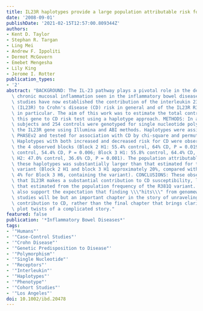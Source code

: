 ```yaml
---
title: IL23R haplotypes provide a large population attributable risk for Crohn's disease
date: '2008-09-01'
publishDate: '2021-02-15T12:57:00.809344Z'
authors:
- Kent D. Taylor
- Stephan R. Targan
- Ling Mei
- Andrew F. Ippoliti
- Dermot McGovern
- Emebet Mengesha
- Lily King
- Jerome I. Rotter
publication_types:
- '2'
abstract: "BACKGROUND: The IL-23 pathway plays a pivotal role in the development of\
  \ chronic mucosal inflammation seen in the inflammatory bowel diseases. Multiple\
  \ studies have now established the contribution of the interleukin 23 receptor gene\
  \ (IL23R) to Crohn's disease (CD) risk in general and of the IL23R R381Q variant\
  \ in particular. The aim of this work was to estimate the total contribution of\
  \ this gene to CD risk test using a haplotype approach. METHODS: In all, 763 CD\
  \ subjects and 254 controls were genotyped for single nucleotide polymorphisms in\
  \ the IL23R gene using Illumina and ABI methods. Haplotypes were assigned using\
  \ PHASEv2 and tested for association with CD by chi-square and permutation. RESULTS:\
  \ Haplotypes with both increased and decreased risk for CD were observed in 2 of\
  \ the 4 observed blocks (Block 2 H1: 55.4% control, 64% CD, P = 0.019; H2: 64.5%\
  \ control, 54.4% CD, P = 0.006; Block 3 H1: 55.8% control, 64.4% CD, P = 0.013;\
  \ H2: 47.0% control, 36.6% CD, P = 0.001). The population attributable risk for\
  \ these haplotypes was substantially larger than that estimated for the IL23R R381Q\
  \ variant (Block 2 H1 and block 3 H1 approximately 20%, compared with approximately\
  \ 4% for Block 3 H6, containing the variant). CONCLUSIONS: These observations suggest\
  \ that IL23R makes a substantial contribution to CD susceptibility, larger than\
  \ that estimated from the population frequency of the R381Q variant. These observations\
  \ also support the expectation that finding \\\"hits\\\" from genomewide association\
  \ studies will be but an important chapter in the story of unraveling the genetic\
  \ contribution to CD, rather than the final chapter that brings clarity to all the\
  \ plot twists of a complicated story."
featured: false
publication: '*Inflammatory Bowel Diseases*'
tags:
- '"Humans"'
- '"Case-Control Studies"'
- '"Crohn Disease"'
- '"Genetic Predisposition to Disease"'
- '"Polymorphism"'
- '"Single Nucleotide"'
- '"Receptors"'
- '"Interleukin"'
- '"Haplotypes"'
- '"Phenotype"'
- '"Cohort Studies"'
- '"Los Angeles"'
doi: 10.1002/ibd.20478
---
```


